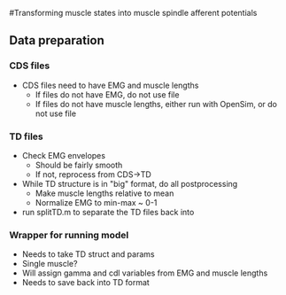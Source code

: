 #Transforming muscle states into muscle spindle afferent potentials

## Data preparation
### CDS files
- CDS files need to have EMG and muscle lengths
  - If files do not have EMG, do not use file
  - If files do not have muscle lengths, either run with OpenSim, or do not use file
  
### TD files
- Check EMG envelopes
  - Should be fairly smooth
  - If not, reprocess from CDS->TD
- While TD structure is in "big" format, do all postprocessing
  - Make muscle lengths relative to mean
  - Normalize EMG to min-max ~ 0-1
- run splitTD.m to separate the TD files back into 

### Wrapper for running model
- Needs to take TD struct and params
- Single muscle?
- Will assign gamma and cdl variables from EMG and muscle lengths
- Needs to save back into TD format
